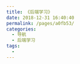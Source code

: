 ```yaml
---
title: 《后端学习》
date: 2018-12-31 16:40:40
permalink: /pages/a0fb53/
categories:
  - 导航
  - 后端学习
tags:
  - 
---
```

